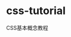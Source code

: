 <!--
 * @Title: your project
 * @Author: huangjitao
 * @Date: 2023-04-15 13:13:33
 * @Description: description of this file
-->
# css-tutorial

CSS基本概念教程